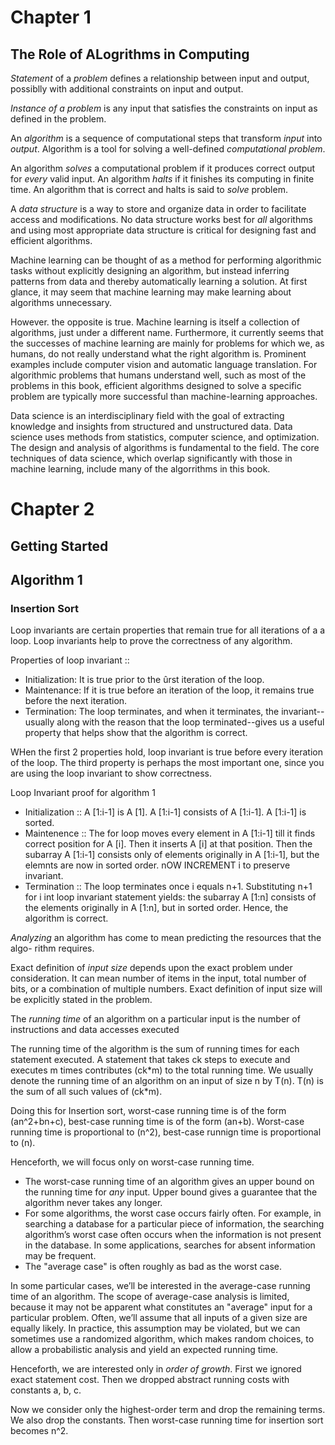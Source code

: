# Chapter 1
## The Role of ALogrithms in Computing


*Statement* of a *problem* defines a relationship between input and output, possiblly with additional constraints on input and output.

*Instance of a problem* is any input that satisfies the constraints on input as defined in the problem.


An *algorithm* is a sequence of computational steps that transform *input* into *output*. Algorithm is a tool for solving a well-defined *computational problem*.


An algorithm *solves* a computational problem if it produces correct output for *every* valid input. An algorithm *halts* if it finishes its computing in finite time. An algorithm that is correct and halts is said to *solve* problem.


A *data structure* is a way to store and organize data in order to facilitate access and modifications. No data structure works best for *all* algorithms and using most appropriate data structure is critical for designing fast and efficient algorithms.


Machine learning can be thought of as a method for performing algorithmic tasks without explicitly designing an algorithm, but instead inferring patterns from data and thereby automatically learning a solution. At first glance, it may seem that machine learning may make learning about algorithms unnecessary.

However. the opposite is true. Machine learning is itself a collection of algorithms, just under a different name. Furthermore, it currently seems that the successes of machine learning are mainly for problems for which we, as humans, do not really understand what the right algorithm is. Prominent examples include computer vision and automatic language translation. For algorithmic problems that humans understand well, such as most of the problems in this book, efficient algorithms designed to solve a specific problem are typically more successful than machine-learning approaches.

Data science is an interdisciplinary field with the goal of extracting knowledge and insights from structured and unstructured data. Data science uses methods from statistics, computer science, and optimization. The design and analysis of algorithms is fundamental to the field. The core techniques of data science, which overlap significantly with those in machine learning, include many of the algorrithms in this book.




# Chapter 2
## Getting Started


## Algorithm 1
### Insertion Sort


Loop invariants are certain properties that remain true for all iterations of a a loop. Loop invariants help to prove the correctness of any algorithm.


Properties of loop invariant ::

- Initialization: It is true prior to the ûrst iteration of the loop.
- Maintenance: If it is true before an iteration of the loop, it remains true before the next iteration.
- Termination: The loop terminates, and when it terminates, the invariant--usually along with the reason that the loop terminated--gives us a useful property that helps show that the algorithm is correct.

WHen the first 2 properties hold, loop invariant is true before every iteration of the loop. The third property is perhaps the most important one, since you are using the loop invariant to show correctness.


Loop Invariant proof for algorithm 1
- Initialization ::
A [1:i-1] is A [1]. A [1:i-1] consists of A [1:i-1]. A [1:i-1] is sorted.
- Maintenence ::
The for loop moves every element in A [1:i-1] till it finds correct position for A [i]. Then it inserts A [i] at that position. Then the subarray A [1:i-1] consists only of elements originally in A [1:i-1], but the elemnts are now in sorted order. nOW INCREMENT i to preserve invariant.
- Termination ::
The loop terminates once i equals n+1. Substituting n+1 for i int loop invariant statement yields: the subarray A [1:n] consists of the elements originally in A [1:n], but in sorted order. Hence, the algorithm is correct.


*Analyzing* an algorithm has come to mean predicting the resources that the algo-
rithm requires.

Exact definition of *input size* depends upon the exact problem under consideration. It can mean number of items in the input, total number of bits, or a combination of multiple numbers. Exact definition of input size will be explicitly stated in the problem.


The *running time* of an algorithm on a particular input is the number of instructions and data accesses executed

The running time of the algorithm is the sum of running times for each statement executed. A statement that takes ck steps to execute and executes m times contributes (ck\*m) to the total running time. We usually denote the running time of an algorithm on an input of size n by T(n). T(n) is the sum of all such values of (ck\*m).


Doing this for Insertion sort, worst-case running time is of the form (an^2+bn+c), best-case running time is of the form (an+b). Worst-case running time is proportional to (n^2), best-case runnign time is proportional to (n).


Henceforth, we will focus only on worst-case running time.
- The worst-case running time of an algorithm gives an upper bound on the running time for *any* input. Upper bound gives a guarantee that the algorithm never takes any longer.
- For some algorithms, the worst case occurs fairly often. For example, in searching a database for a particular piece of information, the searching algorithm’s worst case often occurs when the information is not present in the database. In some applications, searches for absent information may be frequent.
- The "average case" is often roughly as bad as the worst case.


In some particular cases, we’ll be interested in the average-case running time of an algorithm. The scope of average-case analysis is limited, because it may not be apparent what constitutes an "average" input for a particular problem. Often, we’ll assume that all inputs of a given size are equally likely. In practice, this assumption may be violated, but we can sometimes use a randomized algorithm, which makes random choices, to allow a probabilistic analysis and yield an expected running time.


Henceforth, we are interested only in *order of growth*. First we ignored exact statement cost. Then we dropped abstract running costs with constants a, b, c.

Now we consider only the highest-order term and drop the remaining terms. We also drop the constants. Then worst-case running time for insertion sort becomes n^2.
